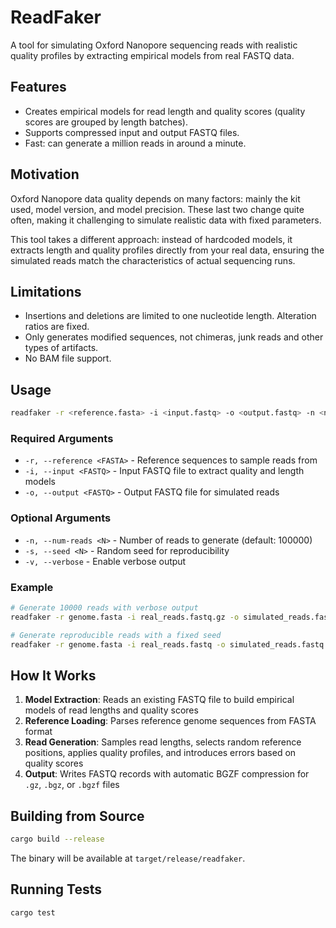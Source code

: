 # ReadFaker

A tool for simulating Oxford Nanopore sequencing reads with realistic quality profiles by extracting empirical models
from real FASTQ data.

## Features

- Creates empirical models for read length and quality scores (quality scores are grouped by length batches).
- Supports compressed input and output FASTQ files.
- Fast: can generate a million reads in around a minute.

## Motivation

Oxford Nanopore data quality depends on many factors: mainly the kit used, model version, and model precision.
These last two change quite often, making it challenging to simulate realistic data with fixed parameters.

This tool takes a different approach: instead of hardcoded models, it extracts length and quality profiles directly from
your real data, ensuring the simulated reads match the characteristics of actual sequencing runs.

## Limitations

- Insertions and deletions are limited to one nucleotide length. Alteration ratios are fixed.
- Only generates modified sequences, not chimeras, junk reads and other types of artifacts.
- No BAM file support.

## Usage

```bash
readfaker -r <reference.fasta> -i <input.fastq> -o <output.fastq> -n <num_reads>
```

### Required Arguments

- `-r, --reference <FASTA>` - Reference sequences to sample reads from
- `-i, --input <FASTQ>` - Input FASTQ file to extract quality and length models
- `-o, --output <FASTQ>` - Output FASTQ file for simulated reads

### Optional Arguments

- `-n, --num-reads <N>` - Number of reads to generate (default: 100000)
- `-s, --seed <N>` - Random seed for reproducibility
- `-v, --verbose` - Enable verbose output

### Example

```bash
# Generate 10000 reads with verbose output
readfaker -r genome.fasta -i real_reads.fastq.gz -o simulated_reads.fastq.gz -n 10000 -v

# Generate reproducible reads with a fixed seed
readfaker -r genome.fasta -i real_reads.fastq -o simulated_reads.fastq -s 42
```

## How It Works

1. **Model Extraction**: Reads an existing FASTQ file to build empirical models of read lengths and quality scores
2. **Reference Loading**: Parses reference genome sequences from FASTA format
3. **Read Generation**: Samples read lengths, selects random reference positions, applies quality profiles, and
   introduces errors based on quality scores
4. **Output**: Writes FASTQ records with automatic BGZF compression for `.gz`, `.bgz`, or `.bgzf` files

## Building from Source

```bash
cargo build --release
```

The binary will be available at `target/release/readfaker`.

## Running Tests

```bash
cargo test
```